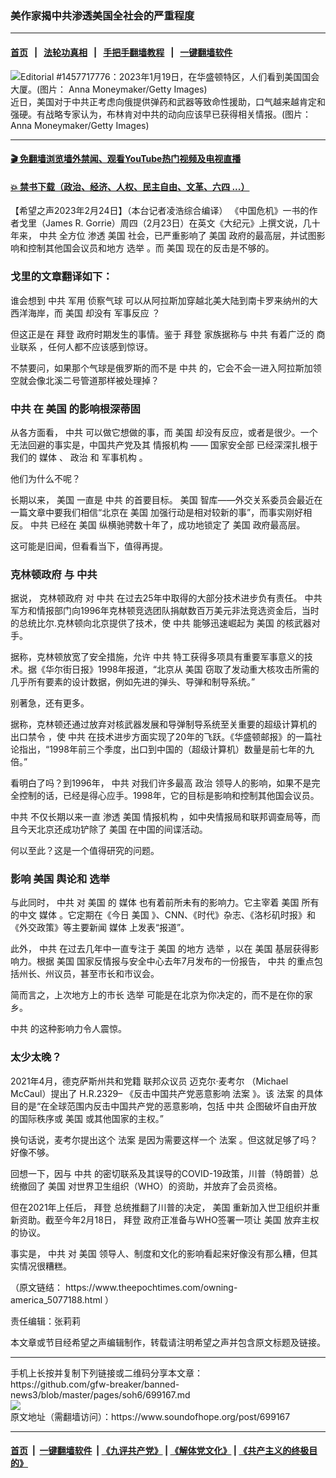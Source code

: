 ### 美作家揭中共渗透美国全社会的严重程度 
------------------------

#### [首页](https://github.com/gfw-breaker/banned-news3/blob/master/README.md) &nbsp;&nbsp;|&nbsp;&nbsp; [法轮功真相](https://github.com/begood0513/basic/blob/master/README.md)  &nbsp;&nbsp;|&nbsp;&nbsp; [手把手翻墙教程](https://github.com/gfw-breaker/guides/wiki)  &nbsp;&nbsp;|&nbsp;&nbsp; [一键翻墙软件](https://github.com/gfw-breaker/nogfw/blob/master/README.md)  



<div><img alt="Editorial #1457717776：2023年1月19日，在华盛顿特区，人们看到美国国会大厦。(图片： Anna Moneymaker/Getty Images)" src="https://img.soundofhope.org/2023-02/gettyimages-1457717776_fotor-1677287412664.jpg"/>
<br/><figcaption class="caption">
 近日，美国对于中共正考虑向俄提供弹药和武器等致命性援助，口气越来越肯定和强硬。有战略专家认为，布林肯对中共的动向应该早已获得相关情报。(图片： Anna Moneymaker/Getty Images)
</figcaption></div><hr/>

#### [ 🎬  免翻墙浏览墙外禁闻、观看YouTube热门视频及电视直播](https://github.com/gfw-breaker/HelloWorld)

#### [ 💥  禁书下载（政治、经济、人权、民主自由、文革、六四 ...）](https://github.com/gfw-breaker/books/blob/master/README.md)

<div><div class="Content__Wrapper sc-1bvya0-0 elmmKw article_body" data-checkusr="" itemprop="articleBody">
 <div id="post_place_1">
 </div>
 <p class="meta-top">
  <span class="meta">
   【希望之声2023年2月24日】（本台记者凌浩综合编译）
  </span>
  《中国危机》一书的作者戈里（James R. Gorrie）周四（2月23日）在英文《大纪元》上撰文说，几十年来，
  <ok href="/term/1059">
   中共
  </ok>
  全方位
  <ok href="/term/5360">
   渗透
  </ok>
  <ok href="/term/1045">
   美国
  </ok>
  社会，已严重影响了
  <ok href="/term/1045">
   美国
  </ok>
  政府的最高层，并试图影响和控制其他国会议员和地方
  <ok href="/term/1389">
   选举
  </ok>
  。而
  <ok href="/term/1045">
   美国
  </ok>
  现在的反击是不够的。
 </p>
 <h3>
  戈里的文章翻译如下：
 </h3>
 <p>
  谁会想到
  <ok href="/term/1059">
   中共
  </ok>
  军用
  <ok href="/term/835647">
   侦察气球
  </ok>
  可以从阿拉斯加穿越北美大陆到南卡罗来纳州的大西洋海岸，而
  <ok href="/term/1045">
   美国
  </ok>
  却没有
  <ok href="/term/842714">
   军事反应
  </ok>
  ？
 </p>
 <p>
  但这正是在
  <ok href="/term/3365">
   拜登
  </ok>
  政府时期发生的事情。鉴于
  <ok href="/term/3365">
   拜登
  </ok>
  家族据称与
  <ok href="/term/1059">
   中共
  </ok>
  有着广泛的
  <ok href="/term/842717">
   商业联系
  </ok>
  ，任何人都不应该感到惊讶。
 </p>
 <p>
  不禁要问，如果那个气球是俄罗斯的而不是
  <ok href="/term/1059">
   中共
  </ok>
  的，它会不会一进入阿拉斯加领空就会像北溪二号管道那样被处理掉？
 </p>
 <h3>
  <ok href="/term/1059">
   中共
  </ok>
  在
  <ok href="/term/1045">
   美国
  </ok>
  的影响根深蒂固
 </h3>
 <p>
  从各方面看，
  <ok href="/term/1059">
   中共
  </ok>
  可以做它想做的事，而
  <ok href="/term/1045">
   美国
  </ok>
  却没有反应，或者是很少。一个无法回避的事实是，中国共产党及其
  <ok href="/term/23864">
   情报机构
  </ok>
  ——
  <ok href="/term/17172">
   国家安全部
  </ok>
  已经深深扎根于我们的
  <ok href="/term/4045">
   媒体
  </ok>
  、
  <ok href="/term/1194">
   政治
  </ok>
  和
  <ok href="/term/842720">
   军事机构
  </ok>
  。
 </p>
 <p>
  他们为什么不呢？
 </p>
 <p>
  长期以来，
  <ok href="/term/1045">
   美国
  </ok>
  一直是
  <ok href="/term/1059">
   中共
  </ok>
  的首要目标。
  <ok href="/term/1045">
   美国
  </ok>
  智库——外交关系委员会最近在一篇文章中要我们相信“北京在
  <ok href="/term/1045">
   美国
  </ok>
  加强行动是相对较新的事”，而事实刚好相反。
  <ok href="/term/1059">
   中共
  </ok>
  已经在
  <ok href="/term/1045">
   美国
  </ok>
  纵横驰骋数十年了，成功地锁定了
  <ok href="/term/1045">
   美国
  </ok>
  政府最高层。
 </p>
 <p>
  这可能是旧闻，但看看当下，值得再提。
 </p>
 <h3>
  <ok href="/term/572423">
   克林顿政府
  </ok>
  与
  <ok href="/term/1059">
   中共
  </ok>
 </h3>
 <p>
  据说，
  <ok href="/term/572423">
   克林顿政府
  </ok>
  对
  <ok href="/term/1059">
   中共
  </ok>
  在过去25年中取得的大部分技术进步负有责任。
  <ok href="/term/1059">
   中共
  </ok>
  军方和情报部门向1996年克林顿竞选团队捐献数百万美元非法竞选资金后，当时的总统比尔.克林顿向北京提供了技术，使
  <ok href="/term/1059">
   中共
  </ok>
  能够迅速崛起为
  <ok href="/term/1045">
   美国
  </ok>
  的核武器对手。
 </p>
 <p>
  据称，克林顿放宽了安全措施，允许
  <ok href="/term/1059">
   中共
  </ok>
  特工获得多项具有重要军事意义的技术。据《华尔街日报》1998年报道，“北京从
  <ok href="/term/1045">
   美国
  </ok>
  窃取了发动重大核攻击所需的几乎所有要素的设计数据，例如先进的弹头、导弹和制导系统。”
 </p>
 <p>
  别著急，还有更多。
 </p>
 <p>
  据称，克林顿还通过放弃对核武器发展和导弹制导系统至关重要的超级计算机的
  <ok href="/term/92856">
   出口禁令
  </ok>
  ，使
  <ok href="/term/1059">
   中共
  </ok>
  在技术进步方面实现了20年的飞跃。《华盛顿邮报》的一篇社论指出，“1998年前三个季度，出口到中国的（超级计算机）数量是前七年的九倍。”
 </p>
 <p>
  看明白了吗？到1996年，
  <ok href="/term/1059">
   中共
  </ok>
  对我们许多最高
  <ok href="/term/1194">
   政治
  </ok>
  领导人的影响，如果不是完全控制的话，已经是得心应手。1998年，它的目标是影响和控制其他国会议员。
 </p>
 <p>
  <ok href="/term/1059">
   中共
  </ok>
  不仅长期以来一直
  <ok href="/term/5360">
   渗透
  </ok>
  <ok href="/term/1045">
   美国
  </ok>
  <ok href="/term/23864">
   情报机构
  </ok>
  ，如中央情报局和联邦调查局等，而且今天北京还成功铲除了
  <ok href="/term/1045">
   美国
  </ok>
  在中国的间谍活动。
 </p>
 <p>
  何以至此？这是一个值得研究的问题。
 </p>
 <h3>
  影响
  <ok href="/term/1045">
   美国
  </ok>
  舆论和
  <ok href="/term/1389">
   选举
  </ok>
 </h3>
 <p>
  与此同时，
  <ok href="/term/1059">
   中共
  </ok>
  对
  <ok href="/term/1045">
   美国
  </ok>
  的
  <ok href="/term/4045">
   媒体
  </ok>
  也有着前所未有的影响力。它主宰着
  <ok href="/term/1045">
   美国
  </ok>
  所有的中文
  <ok href="/term/4045">
   媒体
  </ok>
  。它定期在《今日
  <ok href="/term/1045">
   美国
  </ok>
  》、CNN、《时代》杂志、《洛杉矶时报》和《外交政策》等主要新闻
  <ok href="/term/4045">
   媒体
  </ok>
  上发表“报道”。
 </p>
 <p>
  此外，
  <ok href="/term/1059">
   中共
  </ok>
  在过去几年中一直专注于
  <ok href="/term/1045">
   美国
  </ok>
  的地方
  <ok href="/term/1389">
   选举
  </ok>
  ，以在
  <ok href="/term/1045">
   美国
  </ok>
  基层获得影响力。根据
  <ok href="/term/1045">
   美国
  </ok>
  国家反情报与安全中心去年7月发布的一份报告，
  <ok href="/term/1059">
   中共
  </ok>
  的重点包括州长、州议员，甚至市长和市议会。
 </p>
 <p>
  简而言之，上次地方上的市长
  <ok href="/term/1389">
   选举
  </ok>
  可能是在北京为你决定的，而不是在你的家乡。
 </p>
 <p>
  <ok href="/term/1059">
   中共
  </ok>
  的这种影响力令人震惊。
 </p>
 <h3>
  太少太晚？
 </h3>
 <p>
  2021年4月，德克萨斯州共和党籍
  <ok href="/term/265057">
   联邦众议员
  </ok>
  <ok href="/term/309013">
   迈克尔·麦考尔
  </ok>
  （Michael McCaul）提出了 H.R.2329– 《反击中国共产党恶意影响
  <ok href="/term/15868">
   法案
  </ok>
  》。该
  <ok href="/term/15868">
   法案
  </ok>
  的具体目的是“在全球范围内反击中国共产党的恶意影响，包括
  <ok href="/term/1059">
   中共
  </ok>
  企图破坏自由开放的国际秩序或
  <ok href="/term/1045">
   美国
  </ok>
  或其他国家的主权。”
 </p>
 <p>
  换句话说，麦考尔提出这个
  <ok href="/term/15868">
   法案
  </ok>
  是因为需要这样一个
  <ok href="/term/15868">
   法案
  </ok>
  。但这就足够了吗？好像不够。
 </p>
 <p>
  回想一下，因与
  <ok href="/term/1059">
   中共
  </ok>
  的密切联系及其误导的COVID-19政策，川普（特朗普）总统撤回了
  <ok href="/term/1045">
   美国
  </ok>
  对世界卫生组织（WHO）的资助，并放弃了会员资格。
 </p>
 <p>
  但在2021年上任后，
  <ok href="/term/3365">
   拜登
  </ok>
  总统推翻了川普的决定，
  <ok href="/term/1045">
   美国
  </ok>
  重新加入世卫组织并重新资助。截至今年2月18日，
  <ok href="/term/3365">
   拜登
  </ok>
  政府正准备与WHO签署一项让
  <ok href="/term/1045">
   美国
  </ok>
  放弃主权的协议。
 </p>
 <p>
  事实是，
  <ok href="/term/1059">
   中共
  </ok>
  对
  <ok href="/term/1045">
   美国
  </ok>
  领导人、制度和文化的影响看起来好像没有那么糟，但其实情况很糟糕。
 </p>
 <p>
  （原文链结：
  <ok href="https://www.theepochtimes.com/owning-america_5077188.html">
   https://www.theepochtimes.com/owning-america_5077188.html
  </ok>
  ）
 </p>
 <p class="meta-btm">
  责任编辑：张莉莉
 </p>
 <p class="meta-btm">
  本文章或节目经希望之声编辑制作，转载请注明希望之声并包含原文标题及链接。
 </p>
</div>
</div>
<hr/>
手机上长按并复制下列链接或二维码分享本文章：<br/>
https://github.com/gfw-breaker/banned-news3/blob/master/pages/soh6/699167.md <br/>
<a href='https://github.com/gfw-breaker/banned-news3/blob/master/pages/soh6/699167.md'><img src='https://github.com/gfw-breaker/banned-news3/blob/master/pages/soh6/699167.md.png'/></a> <br/>
原文地址（需翻墙访问）：https://www.soundofhope.org/post/699167


------------------------
#### [首页](https://github.com/gfw-breaker/banned-news3/blob/master/README.md) &nbsp;|&nbsp; [一键翻墙软件](https://github.com/gfw-breaker/nogfw/blob/master/README.md) &nbsp;| [《九评共产党》](https://github.com/gfw-breaker/9ping.md/blob/master/README.md#九评之一评共产党是什么) | [《解体党文化》](https://github.com/gfw-breaker/jtdwh.md/blob/master/README.md) | [《共产主义的终极目的》](https://github.com/gfw-breaker/gczydzjmd.md/blob/master/README.md)


<img src='http://gfw-breaker.win/banned-news3/pages/soh6/699167.md' width='0px' height='0px'/>